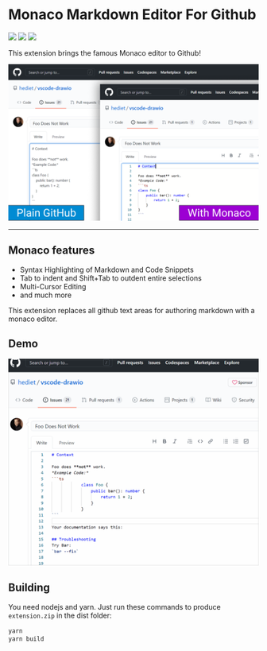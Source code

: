 # Monaco Markdown Editor For Github

[![](https://img.shields.io/static/v1?style=social&label=Sponsor&message=%E2%9D%A4&logo=GitHub&color&link=%3Curl%3E)](https://github.com/sponsors/hediet)
[![](https://img.shields.io/static/v1?style=social&label=Donate&message=%E2%9D%A4&logo=Paypal&color&link=%3Curl%3E)](https://www.paypal.com/cgi-bin/webscr?cmd=_s-xclick&hosted_button_id=ZP5F38L4C88UY&source=url)
[![](https://img.shields.io/twitter/follow/hediet_dev.svg?style=social)](https://twitter.com/intent/follow?screen_name=hediet_dev)

This extension brings the famous Monaco editor to Github!

![](./docs/screenshot.png)

---

## Monaco features

-   Syntax Highlighting of Markdown and Code Snippets
-   Tab to indent and Shift+Tab to outdent entire selections
-   Multi-Cursor Editing
-   and much more

This extension replaces all github text areas for authoring markdown with a monaco editor.

## Demo

![](./docs/demo.gif)

## Building

You need nodejs and yarn. Just run these commands to produce `extension.zip` in the dist folder:

```
yarn
yarn build
```
